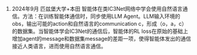 1. 2024年9月 匹兹堡大学+本田 智能体在类IC3Net网络中学会使用自然语言通信。方法：在训练智能体通信时，同步使用LLM Agent。LLM输入环境的obs，输出可能的action和自然语言的communication c，形成（o，a，c）的数据集。当智能体学会IC3Net的通信后，智能体的RL loss在原始的基础上增加agent的message和数据集message的差距一项，使得智能体发出的通信接近人类语言，进而使用自然语言通信。